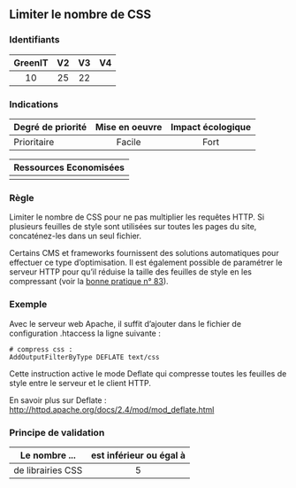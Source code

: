 ## Limiter le nombre de CSS

### Identifiants

| GreenIT |  V2  |  V3  |  V4  |
|:-------:|:----:|:----:|:----:|
|   10   | 25  | 22  |      |

### Indications

| Degré de priorité |      Mise en oeuvre       |  Impact écologique    | 
|-------------------|:-------------------------:|:---------------------:|
| Prioritaire       |   Facile                  | Fort                  | 


|Ressources Economisées                                      |
|:----------------------------------------------------------:|
|    |

### Règle

Limiter le nombre de CSS pour ne pas multiplier les requêtes HTTP. Si plusieurs feuilles de style sont utilisées sur toutes les pages du site, concaténez-les dans un seul fichier.

Certains CMS et frameworks fournissent des solutions automatiques pour effectuer ce type d’optimisation. 
Il est également possible de paramétrer le serveur HTTP pour qu’il réduise la taille des feuilles de style en les compressant 
(voir la [bonne pratique n° 83](/chapters/bonne_pratique_083_fr.md)).

### Exemple

Avec le serveur web Apache, il suffit d’ajouter dans le fichier de configuration .htaccess la ligne suivante :
```apacheconf
# compress css :
AddOutputFilterByType DEFLATE text/css
```
Cette instruction active le mode Deflate qui compresse toutes les feuilles de style entre le serveur et le client HTTP.

En savoir plus sur Deflate :
http://httpd.apache.org/docs/2.4/mod/mod_deflate.html

### Principe de validation

| Le nombre ...     | est inférieur ou égal à   |  
|-------------------|:-------------------------:|
| de librairies CSS  | 5  |

